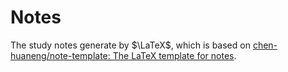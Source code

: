 # Notes

The study notes generate by $\LaTeX$, which is based on [chen-huaneng/note-template: The LaTeX template for notes](https://github.com/chen-huaneng/note-template).

